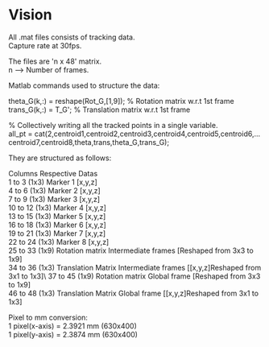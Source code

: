 # Vision
All .mat files consists of tracking data.\
Capture rate at 30fps.

The files are 'n x 48' matrix.\
n --> Number of frames.

Matlab commands used to structure the data:

theta_G(k,:) = reshape(Rot_G,[1,9]);   % Rotation matrix w.r.t 1st frame\
trans_G(k,:) = T_G';                   % Translation matrix w.r.t 1st frame

% Collectively writing all the tracked points in a single variable.\
all_pt = cat(2,centroid1,centroid2,centroid3,centroid4,centroid5,centroid6,...\
             centroid7,centroid8,theta,trans,theta_G,trans_G);
             
They are structured as follows:

Columns             Respective Datas\
1  to 3  (1x3)      Marker 1 [x,y,z]\
4  to 6  (1x3)      Marker 2 [x,y,z]\
7  to 9  (1x3)      Marker 3 [x,y,z]\
10 to 12 (1x3)      Marker 4 [x,y,z]\
13 to 15 (1x3)      Marker 5 [x,y,z]\
16 to 18 (1x3)      Marker 6 [x,y,z]\
19 to 21 (1x3)      Marker 7 [x,y,z]\
22 to 24 (1x3)      Marker 8 [x,y,z]\
25 to 33 (1x9)      Rotation matrix Intermediate frames [Reshaped from 3x3 to 1x9]\
34 to 36 (1x3)      Translation Matrix Intermediate frames [[x,y,z]Reshaped from 3x1 to 1x3]\ 
37 to 45 (1x9)      Rotation matrix Global frame [Reshaped from 3x3 to 1x9]\
46 to 48 (1x3)      Translation Matrix Global frame [[x,y,z]Reshaped from 3x1 to 1x3]

Pixel to mm conversion: \
1 pixel(x-axis) = 2.3921 mm  (630x400)\
1 pixel(y-axis) = 2.3874 mm  (630x400)






